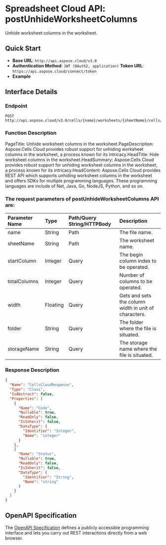 # **Spreadsheet Cloud API: postUnhideWorksheetColumns**

Unhide worksheet columns in the worksheet. 


## **Quick Start**

- **Base URL**: `http://api.aspose.cloud/v3.0`
- **Authentication Method**: `JWT (OAuth2, application)`  **Token URL**: `https://api.aspose.cloud/connect/token`
- **Example** 

## **Interface Details**

### **Endpoint** 

```
POST http://api.aspose.cloud/v3.0/cells/{name}/worksheets/{sheetName}/cells/columns/unhide
```
### **Function Description**
PageTitle: Unhide worksheet columns in the worksheet.PageDescription: Aspose.Cells Cloud provides robust support for unhiding worksheet columns in the worksheet, a process known for its intricacy.HeadTitle: Hide worksheet columns in the worksheet.HeadSummary: Aspose.Cells Cloud provides robust support for unhiding worksheet columns in the worksheet, a process known for its intricacy.HeadContent: Aspose.Cells Cloud provides REST API which supports unhiding worksheet columns in the worksheet and offers SDKs for multiple programming languages. These programming languages are include of Net, Java, Go, NodeJS, Python, and so on.

### The request parameters of **postUnhideWorksheetColumns** API are: 

| Parameter Name | Type | Path/Query String/HTTPBody | Description | 
| :- | :- | :- |:- | 
|name|String|Path|The file name.|
|sheetName|String|Path|The worksheet name.|
|startColumn|Integer|Query|The begin column index to be operated.|
|totalColumns|Integer|Query|Number of columns to be operated.|
|width|Floating|Query|Gets and sets the column width in unit of characters.|
|folder|String|Query|The folder where the file is situated.|
|storageName|String|Query|The storage name where the file is situated.|

### **Response Description**
```json
{
  "Name": "CellsCloudResponse",
  "Type": "Class",
  "IsAbstract": false,
  "Properties": [
    {
      "Name": "Code",
      "Nullable": true,
      "ReadOnly": false,
      "IsInherit": false,
      "DataType": {
        "Identifier": "Integer",
        "Name": "integer"
      }
    },
    {
      "Name": "Status",
      "Nullable": true,
      "ReadOnly": false,
      "IsInherit": false,
      "DataType": {
        "Identifier": "String",
        "Name": "string"
      }
    }
  ]
}
```


## OpenAPI Specification

The [OpenAPI Specification](https://reference.aspose.cloud/cells/#/CellsController/PostUnhideWorksheetColumns) defines a publicly accessible programming interface and lets you carry out REST interactions directly from a web browser.

